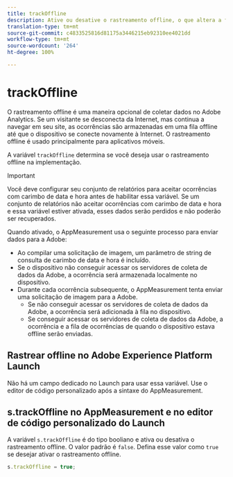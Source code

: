 ```yaml
---
title: trackOffline
description: Ative ou desative o rastreamento offline, o que altera a forma como o AppMeasurement coleta dados.
translation-type: tm+mt
source-git-commit: c4833525816d81175a3446215eb92310ee4021dd
workflow-type: tm+mt
source-wordcount: '264'
ht-degree: 100%

---
```



# trackOffline

O rastreamento offline é uma maneira opcional de coletar dados no Adobe Analytics. Se um visitante se desconecta da Internet, mas continua a navegar em seu site, as ocorrências são armazenadas em uma fila offline até que o dispositivo se conecte novamente à Internet. O rastreamento offline é usado principalmente para aplicativos móveis.

A variável `trackOffline` determina se você deseja usar o rastreamento offline na implementação.

>[!IMPORTANT]
>
>Você deve configurar seu conjunto de relatórios para aceitar ocorrências com carimbo de data e hora antes de habilitar essa variável. Se um conjunto de relatórios não aceitar ocorrências com carimbo de data e hora e essa variável estiver ativada, esses dados serão perdidos e não poderão ser recuperados.

Quando ativado, o AppMeasurement usa o seguinte processo para enviar dados para a Adobe:

* Ao compilar uma solicitação de imagem, um parâmetro de string de consulta de carimbo de data e hora é incluído.
* Se o dispositivo não conseguir acessar os servidores de coleta de dados da Adobe, a ocorrência será armazenada localmente no dispositivo.
* Durante cada ocorrência subsequente, o AppMeasurement tenta enviar uma solicitação de imagem para a Adobe.
   * Se não conseguir acessar os servidores de coleta de dados da Adobe, a ocorrência será adicionada à fila no dispositivo.
   * Se conseguir acessar os servidores de coleta de dados da Adobe, a ocorrência e a fila de ocorrências de quando o dispositivo estava offline serão enviadas.

## Rastrear offline no Adobe Experience Platform Launch

Não há um campo dedicado no Launch para usar essa variável. Use o editor de código personalizado após a sintaxe do AppMeasurement.

## s.trackOffline no AppMeasurement e no editor de código personalizado do Launch

A variável `s.trackOffline` é do tipo booliano e ativa ou desativa o rastreamento offline. O valor padrão é `false`. Defina esse valor como `true` se desejar ativar o rastreamento offline.

```js
s.trackOffline = true;
```

